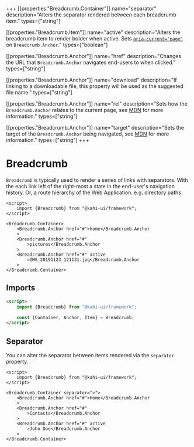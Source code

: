 +++
[[properties."Breadcrumb.Container"]]
name="separator"
description="Alters the separator rendered between each breadcrumb item."
types=["string"]

[[properties."Breadcrumb.Item"]]
name="active"
description="Alters the breadcrumb item to render bolder when active. Sets <code><a href='https://www.digitala11y.com/aria-current-state' rel='noopener noreferrer' target='_blank'>aria-current=\"page\"</a></code> on <code>Breadcrumb.Anchor</code>."
types=["boolean"]

[[properties."Breadcrumb.Anchor"]]
name="href"
description="Changes the URL that <code>Breadcrumb.Anchor</code> navigates end-users to when clicked."
types=["string"]

[[properties."Breadcrumb.Anchor"]]
name="download"
description="If linking to a downloadable file, this property will be used as the suggested file name."
types=["string"]

[[properties."Breadcrumb.Anchor"]]
name="rel"
description="Sets how the <code>Breadcrumb.Anchor</code> relates to the current page, see <a href='https://developer.mozilla.org/en-US/docs/Web/HTML/Element/a#attr-rel' rel='noopener noreferrer' target='_blank'>MDN</a> for more information."
types=["string"]

[[properties."Breadcrumb.Anchor"]]
name="target"
description="Sets the target of the <code>Breadcrumb.Anchor</code> being navigated, see <a href='https://developer.mozilla.org/en-US/docs/Web/HTML/Element/a#attr-target' rel='noopener noreferrer' target='_blank'>MDN</a> for more information."
types=["string"]
+++

# Breadcrumb

`Breadcrumb` is typically used to render a series of links with separators. With the each link left of the right-most a state in the end-user's navigation history. Or, a route hierarchy of the Web Application. e.g. directory paths

```svelte repl Breadcrumb Preview
<script>
    import {Breadcrumb} from "@kahi-ui/framework";
</script>

<Breadcrumb.Container>
    <Breadcrumb.Anchor href="#">home</Breadcrumb.Anchor
    >
    <Breadcrumb.Anchor href="#"
        >pictures</Breadcrumb.Anchor
    >
    <Breadcrumb.Anchor href="#" active
        >IMG_20191123_121131.jpg</Breadcrumb.Anchor
    >
</Breadcrumb.Container>
```

## Imports

```html default Breadcrumb Imports
<script>
    import {Breadcrumb} from "@kahi-ui/framework";

    const {Container, Anchor, Item} = Breadcrumb;
</script>
```

## Separator

You can alter the separator between items rendered via the `separator` property.

```svelte repl Breadcrumb Separator
<script>
    import {Breadcrumb} from "@kahi-ui/framework";
</script>

<Breadcrumb.Container separator=">">
    <Breadcrumb.Anchor href="#">Home</Breadcrumb.Anchor
    >
    <Breadcrumb.Anchor href="#"
        >Contacts</Breadcrumb.Anchor
    >
    <Breadcrumb.Anchor href="#" active
        >John Doe</Breadcrumb.Anchor
    >
</Breadcrumb.Container>
```
